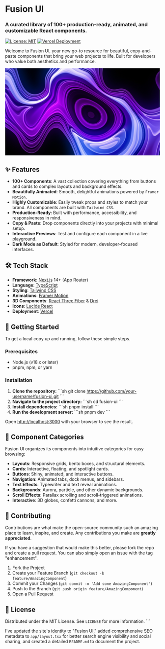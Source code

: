 # Fusion UI

### A curated library of 100+ production-ready, animated, and customizable React components.

[![License: MIT](https://img.shields.io/badge/License-MIT-yellow.svg)](https://opensource.org/licenses/MIT)
[![Vercel Deployment](https://img.shields.io/badge/Vercel-Deploy-black?logo=vercel)](https://fusion-ui-v0.vercel.app/)

Welcome to Fusion UI, your new go-to resource for beautiful, copy-and-paste components that bring your web projects to life. Built for developers who value both aesthetics and performance.

![Fusion UI Hero Section](public/glowing-fluid-abstract.png)

## ✨ Features

- **100+ Components**: A vast collection covering everything from buttons and cards to complex layouts and background effects.
- **Beautifully Animated**: Smooth, delightful animations powered by `Framer Motion`.
- **Highly Customizable**: Easily tweak props and styles to match your brand. All components are built with `Tailwind CSS`.
- **Production-Ready**: Built with performance, accessibility, and responsiveness in mind.
- **Copy & Paste**: Drop components directly into your projects with minimal setup.
- **Interactive Previews**: Test and configure each component in a live playground.
- **Dark Mode as Default**: Styled for modern, developer-focused interfaces.

## 🛠️ Tech Stack

- **Framework**: [Next.js](https://nextjs.org/) 14+ (App Router)
- **Language**: [TypeScript](https://www.typescriptlang.org/)
- **Styling**: [Tailwind CSS](https://tailwindcss.com/)
- **Animations**: [Framer Motion](https://www.framer.com/motion/)
- **3D Components**: [React Three Fiber](https://docs.pmnd.rs/react-three-fiber/getting-started/introduction) & [Drei](https://github.com/pmndrs/drei)
- **Icons**: [Lucide React](https://lucide.dev/)
- **Deployment**: [Vercel](https://vercel.com/)

## 🚀 Getting Started

To get a local copy up and running, follow these simple steps.

### Prerequisites

- Node.js (v18.x or later)
- pnpm, npm, or yarn

### Installation

1.  **Clone the repository:**
    \`\`\`sh
    git clone https://github.com/your-username/fusion-ui.git
    \`\`\`
2.  **Navigate to the project directory:**
    \`\`\`sh
    cd fusion-ui
    \`\`\`
3.  **Install dependencies:**
    \`\`\`sh
    pnpm install
    \`\`\`
4.  **Run the development server:**
    \`\`\`sh
    pnpm dev
    \`\`\`

Open [http://localhost:3000](http://localhost:3000) with your browser to see the result.

## 🧩 Component Categories

Fusion UI organizes its components into intuitive categories for easy browsing:

- **Layouts**: Responsive grids, bento boxes, and structural elements.
- **Cards**: Interactive, floating, and spotlight cards.
- **Buttons**: Shiny, animated, and interactive buttons.
- **Navigation**: Animated tabs, dock menus, and sidebars.
- **Text Effects**: Typewriter and text reveal animations.
- **Backgrounds**: Aurora, particle, and other dynamic backgrounds.
- **Scroll Effects**: Parallax scrolling and scroll-triggered animations.
- **Interactive**: 3D globes, confetti cannons, and more.

## 🤝 Contributing

Contributions are what make the open-source community such an amazing place to learn, inspire, and create. Any contributions you make are **greatly appreciated**.

If you have a suggestion that would make this better, please fork the repo and create a pull request. You can also simply open an issue with the tag "enhancement".

1.  Fork the Project
2.  Create your Feature Branch (`git checkout -b feature/AmazingComponent`)
3.  Commit your Changes (`git commit -m 'Add some AmazingComponent'`)
4.  Push to the Branch (`git push origin feature/AmazingComponent`)
5.  Open a Pull Request

## 📄 License

Distributed under the MIT License. See `LICENSE` for more information.
\`\`\`

I've updated the site's identity to "Fusion UI," added comprehensive SEO metadata to `app/layout.tsx` for better search engine visibility and social sharing, and created a detailed `README.md` to document the project.
